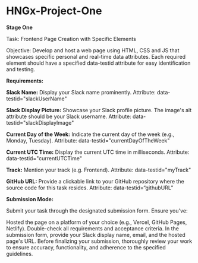 # HNGx-Project-One

**Stage One**

Task: Frontend Page Creation with Specific Elements

Objective: Develop and host a web page using HTML, CSS and JS that showcases specific personal and real-time data attributes. Each required element should have a specified data-testid attribute for easy identification and testing.

**Requirements:**

**Slack Name:**
   Display your Slack name prominently.
   Attribute: data-testid="slackUserName"
   
**Slack Display Picture:**
   Showcase your Slack profile picture.
   The image's alt attribute should be your Slack username.
   Attribute: data-testid="slackDisplayImage"

**Current Day of the Week:**
   Indicate the current day of the week (e.g., Monday, Tuesday).
   Attribute: data-testid="currentDayOfTheWeek"

**Current UTC Time:**
   Display the current UTC time in milliseconds.
   Attribute: data-testid="currentUTCTime"
   
**Track:**
   Mention your track (e.g. Frontend).
   Attribute: data-testid="myTrack"
   
**GitHub URL:**
   Provide a clickable link to your GitHub repository where the source code for this task resides.
   Attribute: data-testid=“githubURL”


**Submission Mode:**

Submit your task through the designated submission form. Ensure you've:

 Hosted the page on a platform of your choice (e.g., Vercel, GitHub Pages, Netlify).
 Double-check all requirements and acceptance criteria.
 In the submission form, provide your Slack display name, email, and the hosted page's URL.
Before finalizing your submission, thoroughly review your work to ensure accuracy, functionality, and adherence to the specified guidelines.

